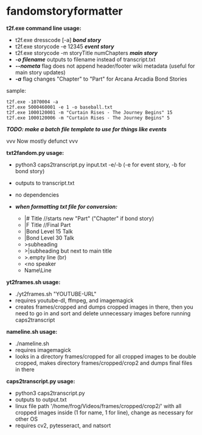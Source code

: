 # fandomstoryformatter

**t2f.exe command line usage:**
* t2f.exe dresscode [-a] ***bond story***
* t2f.exe storycode -e 12345 ***event story***
* t2f.exe storycode -m storyTitle numChapters ***main story***
* ***-o filename*** outputs to filename instead of transcript.txt
* ***--nometa*** flag does not append header/footer wiki metadata (useful for main story updates)
* ***-a*** flag changes "Chapter" to "Part" for Arcana Arcadia Bond Stories

sample:
```
t2f.exe -1070004 -a
t2f.exe 5000460001 -e 1 -o baseball.txt
t2f.exe 1000120001 -m "Curtain Rises - The Journey Begins" 15
t2f.exe 1000120006 -m "Curtain Rises - The Journey Begins" 5
```

***TODO: make a batch file template to use for things like events***


vvv Now mostly defunct vvv

**txt2fandom.py usage:**

* python3 caps2transcript.py input.txt -e/-b (-e for event story, -b for bond story)
* outputs to transcript.txt
* no dependencies

* ***when formatting txt file for conversion:***
  * |# Title //starts new "Part" ("Chapter" if bond story)
  * |F Title //Final Part
  * |Bond Level 15 Talk
  * |Bond Level 30 Talk
  * \>subheading
  * \>|subheading but next to main title
  * \>.empty line (br)
  * <no speaker
  * Name\Line

**yt2frames.sh usage:**
* ./yt2frames.sh "YOUTUBE-URL"
* requires youtube-dl, ffmpeg, and imagemagick
* creates frames/cropped and dumps cropped images in there, then you need to go in and sort and delete unnecessary images before running caps2transcript

**nameline.sh usage:**
* ./nameline.sh
* requires imagemagick
* looks in a directory frames/cropped for all cropped images to be double cropped, makes directory frames/cropped/crop2 and dumps final files in there

**caps2transcript.py usage:**
* python3 caps2transcript.py
* outputs to output.txt
* linux file path '/home/frog/Videos/frames/cropped/crop2/' with all cropped images inside (1 for name, 1 for line), change as necessary for other OS
* requires cv2, pytesseract, and natsort
